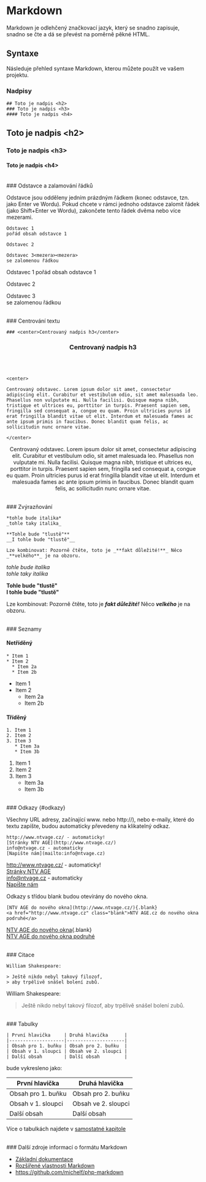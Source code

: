 Markdown
========

Markdown je odlehčený značkovací jazyk, který se snadno zapisuje, snadno se čte a dá se převést na poměrně pěkné HTML.

## Syntaxe

Následuje přehled syntaxe Markdown, kterou můžete použít ve vašem projektu.

### Nadpisy

    ## Toto je nadpis <h2>
    ### Toto je nadpis <h3>
    #### Toto je nadpis <h4>

## Toto je nadpis &lt;h2>
### Toto je nadpis &lt;h3>
#### Toto je nadpis &lt;h4>

<br>
### Odstavce a zalamování řádků

Odstavce jsou odděleny jedním prázdným řádkem (konec odstavce, tzn. jako Enter ve Wordu). Pokud chcete v rámci jednoho odstavce zalomit řádek (jako Shift+Enter ve Wordu), zakončete tento řádek dvěma nebo více mezerami.

    Odstavec 1
    pořád obsah odstavce 1

    Odstavec 2

    Odstavec 3<mezera><mezera>  
    se zalomenou řádkou

Odstavec 1
pořád obsah odstavce 1

Odstavec 2

Odstavec 3  
se zalomenou řádkou

<br>
### Centrování textu

    ### <center>Centrovaný nadpis h3</center>

### <center>Centrovaný nadpis h3</center>

<br>
<br>

    <center>
    
    Centrovaný odstavec. Lorem ipsum dolor sit amet, consectetur adipiscing elit. Curabitur et vestibulum odio, sit amet malesuada leo. Phasellus non vulputate mi. Nulla facilisi. Quisque magna nibh, tristique et ultrices eu, porttitor in turpis. Praesent sapien sem, fringilla sed consequat a, congue eu quam. Proin ultricies purus id erat fringilla blandit vitae ut elit. Interdum et malesuada fames ac ante ipsum primis in faucibus. Donec blandit quam felis, ac sollicitudin nunc ornare vitae.
    
    </center>

<center>
    
Centrovaný odstavec. Lorem ipsum dolor sit amet, consectetur adipiscing elit. Curabitur et vestibulum odio, sit amet malesuada leo. Phasellus non vulputate mi. Nulla facilisi. Quisque magna nibh, tristique et ultrices eu, porttitor in turpis. Praesent sapien sem, fringilla sed consequat a, congue eu quam. Proin ultricies purus id erat fringilla blandit vitae ut elit. Interdum et malesuada fames ac ante ipsum primis in faucibus. Donec blandit quam felis, ac sollicitudin nunc ornare vitae.
    
</center>

<br>
### Zvýrazňování

    *tohle bude italika*  
    _tohle taky italika_

    **Tohle bude "tlustě"**  
    __I tohle bude "tlustě"__
    
    Lze kombinovat: Pozorně čtěte, toto je _**fakt důležité!**_ Něco _**velkého**_ je na obzoru.

*tohle bude italika*  
_tohle taky italika_

**Tohle bude "tlustě"**  
__I tohle bude "tlustě"__

Lze kombinovat: Pozorně čtěte, toto je _**fakt důležité!**_ Něco _**velkého**_ je na obzoru.

<br>
### Seznamy

#### Netříděný

    * Item 1
    * Item 2
      * Item 2a
      * Item 2b

* Item 1
* Item 2
  * Item 2a
  * Item 2b

#### Tříděný

    1. Item 1
    2. Item 2
    3. Item 3
       * Item 3a
       * Item 3b

1. Item 1
2. Item 2
3. Item 3
   * Item 3a
   * Item 3b

<br>
### Odkazy {#odkazy}

Všechny URL adresy, začínající www. nebo http://), nebo e-maily, které do textu zapíšte, budou automaticky převedeny na klikatelný odkaz.

    http://www.ntvage.cz/ - automaticky!  
    [Stránky NTV AGE](http://www.ntvage.cz/)  
    info@ntvage.cz - automaticky  
    [Napište nám](mailto:info@ntvage.cz)  

http://www.ntvage.cz/ - automaticky!  
[Stránky NTV AGE](http://www.ntvage.cz/)  
info@ntvage.cz - automaticky  
[Napište nám](mailto:info@ntvage.cz)  


Odkazy s třídou blank budou otevírány do nového okna.

    [NTV AGE do nového okna](http://www.ntvage.cz/){.blank}
    <a href="http://www.ntvage.cz" class="blank">NTV AGE.cz do nového okna podruhé</a>

[NTV AGE do nového okna](http://www.ntvage.cz/){.blank}  
<a href="http://www.ntvage.cz" class="blank">NTV AGE do nového okna podruhé</a>  

<br>
### Citace

    William Shakespeare:
    
    > Ještě nikdo nebyl takový filozof,
    > aby trpělivě snášel bolení zubů.

William Shakespeare:

> Ještě nikdo nebyl takový filozof,
> aby trpělivě snášel bolení zubů.

<br>
### Tabulky

```
| První hlavička     | Druhá hlavička      |
|--------------------|---------------------|
| Obsah pro 1. buňku | Obsah pro 2. buňku  |
| Obsah v 1. sloupci | Obsah ve 2. sloupci |
| Další obsah        | Další obsah         |
```

bude vykresleno jako:

| První hlavička     | Druhá hlavička      |
|--------------------|---------------------|
| Obsah pro 1. buňku | Obsah pro 2. buňku  |
| Obsah v 1. sloupci | Obsah ve 2. sloupci |
| Další obsah        | Další obsah         |

Více o tabulkách najdete v [samostatné kapitole](/czech/tables/)


<br>
### Další zdroje informací o formátu Markdown

* [Základní dokumentace](https://daringfireball.net/projects/markdown/)
* [Rozšířené vlastnosti Markdown](https://michelf.ca/projects/php-markdown/extra/)
* https://github.com/michelf/php-markdown
